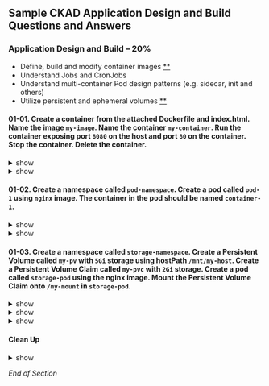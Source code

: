 ## Sample CKAD Application Design and Build Questions and Answers

### Application Design and Build – 20%

- Define, build and modify container images [\*\*](https://github.com/jamesbuckett/ckad-questions/blob/main/01-ckad-design-build.md#01-01-create-a-container-from-the-attached-dockerfile-and-indexhtml-name-the-image-my-image-name-the-container-my-container-run-the-container-exposing-port-8080-on-the-host-and-port-80-on-the-container-stop-the-container-delete-the-container)
- Understand Jobs and CronJobs
- Understand multi-container Pod design patterns (e.g. sidecar, init and others)
- Utilize persistent and ephemeral volumes [\*\*](https://github.com/jamesbuckett/ckad-questions/blob/main/01-ckad-design-build.md#01-03-create-a-namespace-called-storage-namespace-create-a-persistent-volume-called-my-pv-with-5gi-storage-using-hostpath-mntmy-host-create-a-persistent-volume-claim-called-my-pvc-with-2gi-storage-create-a-pod-called-storage-pod-using-the-nginx-image-mount-the-persistent-volume-claim-onto-my-mount-in-storage-pod)

#### 01-01. Create a container from the attached Dockerfile and index.html. Name the image `my-image`. Name the container `my-container`. Run the container exposing port `8080` on the host and port `80` on the container. Stop the container. Delete the container.

<details><summary>show</summary>
<p>

##### Image Creation

Create a file called index.html

```bash
vi ~/ckad/index.html
```

Edit index.html with the following text.

```bash
Hardships often prepare ordinary people for an extraordinary destiny.
```

Create a file called Dockerfile

```bash
vi ~/ckad/Dockerfile
```

Edit the Docker with to include the text below

```bash
FROM nginx:latest
COPY ./index.html /usr/share/nginx/html/index.html
```

```bash
cd ~/ckad/
clear
# Build the docker image
docker build -t my-image:v0.1 .
```

</p>
</details>

<details><summary>show</summary>
<p>

##### Container Operations

```bash
clear
# Run the docker image
docker run -it --rm -d -p 8080:80 --name my-container my-image:v0.1
```

```bash
clear
# Verify Operation
curl localhost:8080
```

```bash
clear
# List all images
docker ps -a
```

```bash
clear
# Stop the Container
docker container stop my-container
```

```bash
clear
# Delete the Image
docker image rm my-image:v0.1
```

</p>
</details>

#### 01-02. Create a namespace called `pod-namespace`. Create a pod called `pod-1` using `nginx` image. The container in the pod should be named `container-1`.

<details><summary>show</summary>
<p>

```bash
clear
# Create the namespace
kubectl create namespace pod-namespace
```

```bash
clear
# Switch context into the namespace so that all subsequent commands execute inside that namespace.
kubectl config set-context --current --namespace=pod-namespace
```

```bash
clear
# Run the help flag to get examples
kubectl run -h | more
```

Output:

```
Examples:

# Start a nginx pod

kubectl run nginx --image=nginx

# Start a hazelcast pod and let the container expose port 5701

kubectl run hazelcast --image=hazelcast/hazelcast --port=5701

# Start a hazelcast pod and set environment variables "DNS_DOMAIN=cluster" and "POD_NAMESPACE=default" in the

container
kubectl run hazelcast --image=hazelcast/hazelcast --env="DNS_DOMAIN=cluster" --env="POD_NAMESPACE=default"

# Start a hazelcast pod and set labels "app=hazelcast" and "env=prod" in the container

kubectl run hazelcast --image=hazelcast/hazelcast --labels="app=hazelcast,env=prod"

# Dry run; print the corresponding API objects without creating them

kubectl run nginx --image=nginx --dry-run=client ### This example matches most closely to the question.

# Start a nginx pod, but overload the spec with a partial set of values parsed from JSON

kubectl run nginx --image=nginx --overrides='{ "apiVersion": "v1", "spec": { ... } }'

# Start a busybox pod and keep it in the foreground, don't restart it if it exits

kubectl run -i -t busybox --image=busybox --restart=Never

# Start the nginx pod using the default command, but use custom arguments (arg1 .. argN) for that command

kubectl run nginx --image=nginx -- <arg1> <arg2> ... <argN>

# Start the nginx pod using a different command and custom arguments

kubectl run nginx --image=nginx --command -- <cmd> <arg1> ... <argN>
```

</p>
</details>

<details><summary>show</summary>
<p>

kubernetes.io: [kubectl Cheat Sheet](https://kubernetes.io/docs/reference/kubectl/cheatsheet/)

```bash
clear
# Using the best example that matches the question
kubectl run pod-1 --image=nginx --dry-run=client -o yaml > ~/ckad/01-02.yml
```

```bash
clear
# Edit the YAML file to make required changes
# Use the Question number in case you want to return to the question for reference or for review
vi ~/ckad/01-02.yml
```

```bash
apiVersion: v1
kind: Pod
metadata:
  creationTimestamp: null
  labels:
    run: pod-1
  name: pod-1
spec:
  containers:
  - image: nginx
    name: container-1 # Change from pod-1 to container-1
    resources: {}
  dnsPolicy: ClusterFirst
  restartPolicy: Always
status: {}

# vi edits
# / - find
# d$ - delete to end of line
# :u - undo on any error
# :wq - write and quit
```

```bash
clear
# Apply the YAML file to the Kubernetes API server
kubectl apply -f ~/ckad/01-02.yml
```

```bash
clear
# Quick verification that the pod was created and is working
kubectl get pod --watch
```

</p>
</details>

#### 01-03. Create a namespace called `storage-namespace`. Create a Persistent Volume called `my-pv` with `5Gi` storage using hostPath `/mnt/my-host`. Create a Persistent Volume Claim called `my-pvc` with `2Gi` storage. Create a pod called `storage-pod` using the nginx image. Mount the Persistent Volume Claim onto `/my-mount` in `storage-pod`.

<details><summary>show</summary>
<p>

```bash
mkdir ~/ckad/
clear
kubectl create namespace storage-namespace
kubectl config set-context --current --namespace=storage-namespace
```

kubernetes.io: [Create a PersistentVolume](https://kubernetes.io/docs/tasks/configure-pod-container/configure-persistent-volume-storage/#create-a-persistentvolume)

```bash
# Create a YAML file for the PV
vi ~/ckad/01-03-pv.yml
```

```bash
apiVersion: v1
kind: PersistentVolume
metadata:
  name: my-pv              # Change
  labels:
    type: local
spec:
  storageClassName: manual
  capacity:
    storage: 5Gi           # Change
  accessModes:
    - ReadWriteOnce
  hostPath:
    path: "/mnt/my-host"   # Change
```

```bash
kubectl apply -f ~/ckad/01-03-pv.yml
clear
kubectl get pv
```

Output:

```
# Note the STATUS=Available
NAME      CAPACITY   ACCESS MODES   RECLAIM POLICY   STATUS      CLAIM
my-pv     5Gi        RWO            Retain           Available
```

</p>
</details>

<details><summary>show</summary>
<p>

kubernetes.io: [Create a PersistentVolumeClaim](https://kubernetes.io/docs/tasks/configure-pod-container/configure-persistent-volume-storage/#create-a-persistentvolumeclaim)

```bash
# Create a YAML file for the PVC
vi ~/ckad/01-03-pvc.yml
```

```bash
apiVersion: v1
kind: PersistentVolumeClaim
metadata:
  name: my-pvc          # Change
spec:
  storageClassName: manual
  accessModes:
    - ReadWriteOnce
  resources:
    requests:
      storage: 2Gi      # Change
```

```bash
kubectl apply -f ~/ckad/01-03-pvc.yml
clear
kubectl get pv
kubectl get pvc
```

Output:

```
NAME      CAPACITY   ACCESS MODES   RECLAIM POLICY   STATUS      CLAIM
my-pv     5Gi        RWO            Retain           Bound       storage-namespace/my-pvc  # STATUS=Bound means the PV and PVC are linked

NAME     STATUS   VOLUME   CAPACITY   ACCESS MODES   STORAGECLASS   AGE
my-pvc   Bound    my-pv    5Gi        RWO            manual         6s                     # STATUS=Bound means the PV and PVC are linked
```

</p>
</details>

<details><summary>show</summary>
<p>

kubernetes.io: [Create a Pod](https://kubernetes.io/docs/tasks/configure-pod-container/configure-persistent-volume-storage/#create-a-pod)

```bash
# Create a YAML file for the Pod
vi  ~/ckad/01-03-pod.yml
```

```bash
apiVersion: v1
kind: Pod
metadata:
  name: storage-pod                    # Change
spec:
  volumes:
    - name: my-volume
      persistentVolumeClaim:
        claimName: my-pvc              # Change
  containers:
    - name: my-container
      image: nginx
      ports:
        - containerPort: 80
          name: "http-server"
      volumeMounts:
        - mountPath: "/my-mount"       # Change
          name: my-volume

```

```bash
kubectl apply -f ~/ckad/01-03-pod.yml
clear
# Verify that the volume is mounted
# Or just kubectl describe pod storage-pod
kubectl describe pod storage-pod | grep -i Mounts -A1
```

Output:

```
    Mounts:
      /my-mount from my-volume (rw)    # Success
```

</p>
</details>

#### Clean Up

<details><summary>show</summary>
<p>

```bash
yes | rm -R ~/ckad/
kubectl delete ns storage-namespace --force
kubectl delete ns pod-namespace --force
kubectl delete pv my-pv
```

</p>
</details>

_End of Section_

